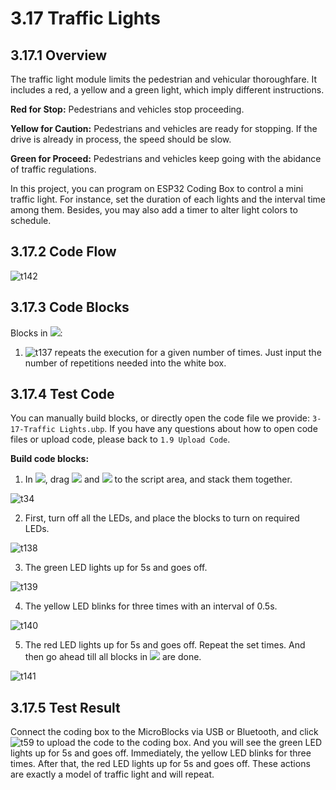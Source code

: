 # 3.17 Traffic Lights

## 3.17.1 Overview

The traffic light module limits the pedestrian and vehicular thoroughfare. It includes a red, a yellow and a green light, which imply different instructions.

**Red for Stop:** Pedestrians and vehicles stop proceeding.

**Yellow for Caution:** Pedestrians and vehicles are ready for stopping. If the drive is already in process, the speed should be slow.

**Green for Proceed:** Pedestrians and vehicles keep going with the abidance of traffic regulations.

In this project, you can program on ESP32 Coding Box to control a mini traffic light. For instance, set the duration of each lights and the interval time among them. Besides, you may also add a timer to alter light colors to schedule.

## 3.17.2 Code Flow

![t142](./media/t142.png)

## 3.17.3 Code Blocks

Blocks in ![](./media/control.png):

1. ![t137](./media/t137.png) repeats the execution for a given number of times. Just input the number of repetitions needed into the white box.

## 3.17.4 Test Code

You can manually build blocks, or directly open the code file we provide: `3-17-Traffic Lights.ubp`. If you have any questions about how to open code files or upload code, please back to `1.9 Upload Code`.

**Build code blocks:**

1. In ![](./media/control.png), drag ![](./media/t1.png) and ![](./media/t2.png) to the script area, and stack them together.

![t34](./media/t34.png)

2. First, turn off all the LEDs, and place the blocks to turn on required LEDs.

![t138](./media/t138.png)

3. The green LED lights up for 5s and goes off.

![t139](./media/t139.png)

4. The yellow LED blinks for three times with an interval of 0.5s.

![t140](./media/t140.png)

5. The red LED lights up for 5s and goes off. Repeat the set times. And then go ahead till all blocks in ![](./media/t2.png) are done.

![t141](./media/t141.png)

## 3.17.5 Test Result

Connect the coding box to the MicroBlocks via USB or Bluetooth, and click ![t59](./media/t59.png) to upload the code to the coding box. And you will see the green LED lights up for 5s and goes off. Immediately, the yellow LED blinks for three times. After that, the red LED lights up for 5s and goes off. These actions are exactly a model of traffic light and will repeat. 